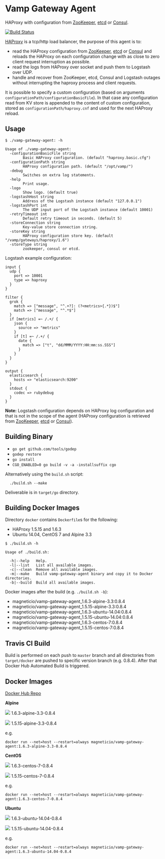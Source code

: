 # Vamp Gateway Agent

HAProxy with configuration from [ZooKeeper](https://zookeeper.apache.org/), [etcd](https://coreos.com/etcd/docs/latest/) or [Consul](https://consul.io/).

[![Build Status](https://travis-ci.org/magneticio/vamp-gateway-agent.svg?branch=master)](https://travis-ci.org/magneticio/vamp-gateway-agent)

[HAProxy](http://www.haproxy.org/) is a tcp/http load balancer, the purpose of this agent is to: 

- read the HAProxy configuration from [ZooKeeper](https://zookeeper.apache.org/), [etcd](https://coreos.com/etcd/docs/latest/) or [Consul](https://consul.io/) and reloads the HAProxy on each configuration change with as close to zero client request interruption as possible.
- read the logs from HAProxy over socket and push them to Logstash over UDP.
- handle and recover from ZooKeeper, etcd, Consul and Logstash outages without interrupting the haproxy process and client requests.

It is possible to specify a custom configuration (based on arguments `configurationPath/configurationBasicFile`).
In that case any configuration read from KV store is appended to the content of custom configuration, stored as `configurationPath/haproxy.cnf` and used for the next HAProxy reload.

## Usage

```
$ ./vamp-gateway-agent: -h
                                       
Usage of ./vamp-gateway-agent:
  -configurationBasicFile string
        Basic HAProxy configuration. (default "haproxy.basic.cfg")
  -configurationPath string
        HAProxy configuration path. (default "/opt/vamp/")
  -debug
        Switches on extra log statements.
  -help
        Print usage.
  -logo
        Show logo. (default true)
  -logstashHost string
        Address of the Logstash instance (default "127.0.0.1")
  -logstashPort int
        The UDP input port of the Logstash instance (default 10001)
  -retryTimeout int
        Default retry timeout in seconds. (default 5)
  -storeConnection string
        Key-value store connection string.
  -storeKey string
        HAProxy configuration store key. (default "/vamp/gateways/haproxy/1.6")
  -storeType string
        zookeeper, consul or etcd.

```

Logstash example configuration:

```
input {
  udp {
    port => 10001
    type => haproxy
  }
}

filter {
  grok {
    match => ["message", "^.+?]: (?<metrics>{.*})$"]
    match => ["message", "^.*$"]
  }
  if [metrics] =~ /.+/ {
    json {
      source => "metrics"
    }
    if [t] =~ /.+/ {
      date {
        match => ["t", "dd/MMM/YYYY:HH:mm:ss.SSS"]
      }
    }
  }
}

output {
  elasticsearch {
    hosts => "elasticsearch:9200"
  }
  stdout {
    codec => rubydebug
  }
}
```

**Note:** Logstash configuration depends on HAProxy log configuration and that is not in the scope of the agent (HAProxy configuration is retrieved from [ZooKeeper](https://zookeeper.apache.org/), [etcd](https://coreos.com/etcd/docs/latest/) or [Consul](https://consul.io/)). 

## Building Binary

- `go get github.com/tools/godep`
- `godep restore`
- `go install`
- `CGO_ENABLED=0 go build -v -a -installsuffix cgo`

Alternatively using the `build.sh` script:
```
  ./build.sh --make
```
Deliverable is in `target/go` directory.
 
## Building Docker Images

Directory `docker` contains `Dockerfile`s for the following:

- HAProxy 1.5.15 and 1.6.3
- Ubuntu 14.04, CentOS 7 and Alpine 3.3

```
$ ./build.sh -h

Usage of ./build.sh:

  -h|--help   Help.
  -l|--list   List all available images.
  -c|--clean  Remove all available images.
  -m|--make   Build vamp-gateway-agent binary and copy it to Docker directories.
  -b|--build  Build all available images.

```

Docker images after the build (e.g. `./build.sh -b`): 

- magneticio/vamp-gateway-agent_1.6.3-alpine-3.3:0.8.4
- magneticio/vamp-gateway-agent_1.5.15-alpine-3.3:0.8.4
- magneticio/vamp-gateway-agent_1.6.3-ubuntu-14.04:0.8.4
- magneticio/vamp-gateway-agent_1.5.15-ubuntu-14.04:0.8.4
- magneticio/vamp-gateway-agent_1.6.3-centos-7:0.8.4
- magneticio/vamp-gateway-agent_1.5.15-centos-7:0.8.4

## Travis CI Build

Build is performed on each push to `master` branch and all directories from `target/docker` are pushed to specific version branch (e.g. 0.8.4).
After that Docker Hub Automated Build is triggered.

## Docker Images

[Docker Hub Repo](https://hub.docker.com/r/magneticio/vamp-gateway-agent/)

**Alpine**

[![](https://badge.imagelayers.io/magneticio/vamp-gateway-agent:1.6.3-alpine-3.3-0.8.4.svg)](https://imagelayers.io/?images=magneticio/vamp-gateway-agent:1.6.3-alpine-3.3-0.8.4) 1.6.3-alpine-3.3-0.8.4

[![](https://badge.imagelayers.io/magneticio/vamp-gateway-agent:1.5.15-alpine-3.3-0.8.4.svg)](https://imagelayers.io/?images=magneticio/vamp-gateway-agent:1.5.15-alpine-3.3-0.8.4) 1.5.15-alpine-3.3-0.8.4

e.g.

```
docker run --net=host --restart=always magneticio/vamp-gateway-agent:1.6.3-alpine-3.3-0.8.4
```

**CentOS**

[![](https://badge.imagelayers.io/magneticio/vamp-gateway-agent:1.6.3-centos-7-0.8.4.svg)](https://imagelayers.io/?images=magneticio/vamp-gateway-agent:1.6.3-centos-7-0.8.4) 1.6.3-centos-7-0.8.4

[![](https://badge.imagelayers.io/magneticio/vamp-gateway-agent:1.5.15-centos-7-0.8.4.svg)](https://imagelayers.io/?images=magneticio/vamp-gateway-agent:1.5.15-centos-7-0.8.4) 1.5.15-centos-7-0.8.4

e.g.

```
docker run --net=host --restart=always magneticio/vamp-gateway-agent:1.6.3-centos-7-0.8.4
```

**Ubuntu**

[![](https://badge.imagelayers.io/magneticio/vamp-gateway-agent:1.6.3-ubuntu-14.04-0.8.4.svg)](https://imagelayers.io/?images=magneticio/vamp-gateway-agent:1.6.3-ubuntu-14.04-0.8.4) 1.6.3-ubuntu-14.04-0.8.4

[![](https://badge.imagelayers.io/magneticio/vamp-gateway-agent:1.5.15-ubuntu-14.04-0.8.4.svg)](https://imagelayers.io/?images=magneticio/vamp-gateway-agent:1.5.15-ubuntu-14.04-0.8.4) 1.5.15-ubuntu-14.04-0.8.4

e.g.

```
docker run --net=host --restart=always magneticio/vamp-gateway-agent:1.6.3-ubuntu-14.04-0.8.4
```
